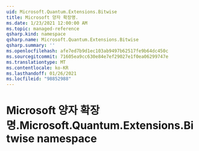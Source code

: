 ```yaml
---
uid: Microsoft.Quantum.Extensions.Bitwise
title: Microsoft 양자 확장명.
ms.date: 1/23/2021 12:00:00 AM
ms.topic: managed-reference
qsharp.kind: namespace
qsharp.name: Microsoft.Quantum.Extensions.Bitwise
qsharp.summary: ''
ms.openlocfilehash: afe7ed7b9d1ec103ab9497b62517fe9b64dc450c
ms.sourcegitcommit: 71605ea9cc630e84e7ef29027e1f0ea06299747e
ms.translationtype: MT
ms.contentlocale: ko-KR
ms.lasthandoff: 01/26/2021
ms.locfileid: "98852988"
---
```

# <a name="microsoftquantumextensionsbitwise-namespace"></a><span data-ttu-id="248c1-102">Microsoft 양자 확장명.</span><span class="sxs-lookup"><span data-stu-id="248c1-102">Microsoft.Quantum.Extensions.Bitwise namespace</span></span>



